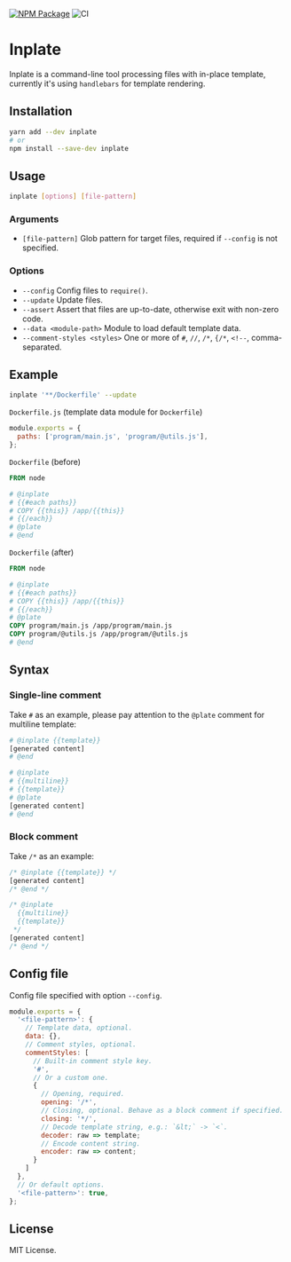 [![NPM Package](https://badge.fury.io/js/inplate.svg)](https://www.npmjs.com/package/inplate)
![CI](https://github.com/makeflow/inplate/workflows/CI/badge.svg)

# Inplate

Inplate is a command-line tool processing files with in-place template, currently it's using `handlebars` for template rendering.

## Installation

```bash
yarn add --dev inplate
# or
npm install --save-dev inplate
```

## Usage

```bash
inplate [options] [file-pattern]
```

### Arguments

- `[file-pattern]`
  Glob pattern for target files, required if `--config` is not specified.

### Options

- `--config`
  Config files to `require()`.
- `--update`
  Update files.
- `--assert`
  Assert that files are up-to-date, otherwise exit with non-zero code.
- `--data <module-path>`
  Module to load default template data.
- `--comment-styles <styles>`
  One or more of `#`, `//`, `/*`, `{/*`, `<!--`, comma-separated.

## Example

```bash
inplate '**/Dockerfile' --update
```

`Dockerfile.js` (template data module for `Dockerfile`)

```js
module.exports = {
  paths: ['program/main.js', 'program/@utils.js'],
};
```

`Dockerfile` (before)

```dockerfile
FROM node

# @inplate
# {{#each paths}}
# COPY {{this}} /app/{{this}}
# {{/each}}
# @plate
# @end
```

`Dockerfile` (after)

```dockerfile
FROM node

# @inplate
# {{#each paths}}
# COPY {{this}} /app/{{this}}
# {{/each}}
# @plate
COPY program/main.js /app/program/main.js
COPY program/@utils.js /app/program/@utils.js
# @end
```

## Syntax

### Single-line comment

Take `#` as an example, please pay attention to the `@plate` comment for multiline template:

```bash
# @inplate {{template}}
[generated content]
# @end

# @inplate
# {{multiline}}
# {{template}}
# @plate
[generated content]
# @end
```

### Block comment

Take `/*` as an example:

```js
/* @inplate {{template}} */
[generated content]
/* @end */

/* @inplate
  {{multiline}}
  {{template}}
 */
[generated content]
/* @end */
```

## Config file

Config file specified with option `--config`.

```js
module.exports = {
  '<file-pattern>': {
    // Template data, optional.
    data: {},
    // Comment styles, optional.
    commentStyles: [
      // Built-in comment style key.
      '#',
      // Or a custom one.
      {
        // Opening, required.
        opening: '/*',
        // Closing, optional. Behave as a block comment if specified.
        closing: '*/',
        // Decode template string, e.g.: `&lt;` -> `<`.
        decoder: raw => template;
        // Encode content string.
        encoder: raw => content;
      }
    ]
  },
  // Or default options.
  '<file-pattern>': true,
};
```

## License

MIT License.
